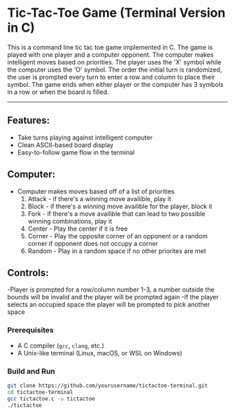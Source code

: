 # Tic-Tac-Toe Game (Terminal Version in C)

This is a command line tic tac toe game implemented in C. The game is played with one player and a computer opponent. The computer makes intelligent moves based on priorities. The player uses the 'X' symbol while the computer uses the 'O' symbol. The order the initial turn is randomized, the user is prompted every turn to enter a row and column to place their symbol. The game ends when either player or the computer has 3 symbols in a row or when the board is filled.   

---

## Features: 

- Take turns playing against intelligent computer 
- Clean ASCII-based board display
- Easy-to-follow game flow in the terminal

## Computer: 

- Computer makes moves based off of a list of priorities
  1. Attack - if there's a winning move availible, play it
  2. Block - if there's a winning move availible for the player, block it
  3. Fork - if there's a move availible that can lead to two possible winning combinations, play it
  4. Center - Play the center if it is free
  5. Corner - Play the opposite corner of an opponent or a random corner if opponent does not occupy a corner
  6. Random - Play in a random space if no other priorites are met

 ## Controls:

 -Player is prompted for a row/column number 1-3, a number outside the bounds will be invalid and the player will be prompted again 
 -If the player selects an occupied space the player will be prompted to pick another space 
 
### Prerequisites

- A C compiler (`gcc`, `clang`, etc.)
- A Unix-like terminal (Linux, macOS, or WSL on Windows)

### Build and Run

```bash
git clone https://github.com/yourusername/tictactoe-terminal.git
cd tictactoe-terminal
gcc tictactoe.c -o tictactoe
./tictactoe
